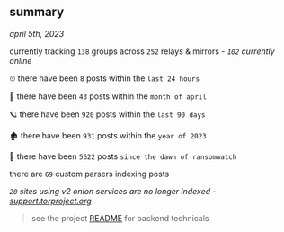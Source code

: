 
## summary
_april 5th, 2023_

currently tracking `138` groups across `252` relays & mirrors - _`102` currently online_

⏲ there have been `8` posts within the `last 24 hours`

🦈 there have been `43` posts within the `month of april`

🪐 there have been `920` posts within the `last 90 days`

🏚 there have been `931` posts within the `year of 2023`

🦕 there have been `5622` posts `since the dawn of ransomwatch`

there are `69` custom parsers indexing posts

_`20` sites using v2 onion services are no longer indexed - [support.torproject.org](https://support.torproject.org/onionservices/v2-deprecation/)_

> see the project [README](https://github.com/joshhighet/ransomwatch#ransomwatch--) for backend technicals
